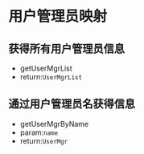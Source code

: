 # 用户管理员映射

## 获得所有用户管理员信息

* getUserMgrList
* return:`UserMgrList`

## 通过用户管理员名获得信息

* getUserMgrByName
* param:`name`
* return:`UserMgr`
